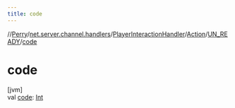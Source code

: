 ```yaml
---
title: code
---
```

//[Perry](../../../../../index.html)/[net.server.channel.handlers](../../../index.html)/[PlayerInteractionHandler](../../index.html)/[Action](../index.html)/[UN_READY](index.html)/[code](code.html)



# code



[jvm]\
val [code](code.html): [Int](https://kotlinlang.org/api/latest/jvm/stdlib/kotlin/-int/index.html)





